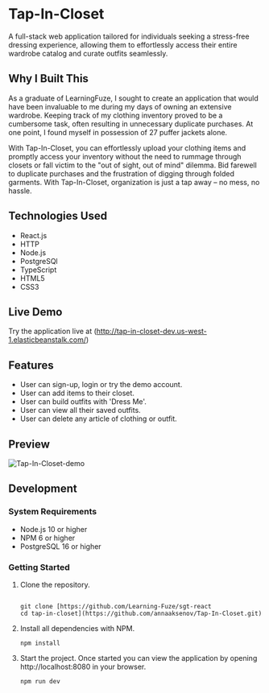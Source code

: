 # Tap-In-Closet

A full-stack web application tailored for individuals seeking a stress-free dressing experience, allowing them to effortlessly access their entire wardrobe catalog and curate outfits seamlessly.

## Why I Built This

As a graduate of LearningFuze, I sought to create an application that would have been invaluable to me during my days of owning an extensive wardrobe. Keeping track of my clothing inventory proved to be a cumbersome task, often resulting in unnecessary duplicate purchases. At one point, I found myself in possession of 27 puffer jackets alone.

With Tap-In-Closet, you can effortlessly upload your clothing items and promptly access your inventory without the need to rummage through closets or fall victim to the "out of sight, out of mind" dilemma. Bid farewell to duplicate purchases and the frustration of digging through folded garments. With Tap-In-Closet, organization is just a tap away – no mess, no hassle.

## Technologies Used

- React.js
- HTTP
- Node.js
- PostgreSQl
- TypeScript
- HTML5
- CSS3

## Live Demo

Try the application live at (http://tap-in-closet-dev.us-west-1.elasticbeanstalk.com/)

## Features

- User can sign-up, login or try the demo account.
- User can add items to their closet.
- User can build outfits with 'Dress Me'.
- User can view all their saved outfits.
- User can delete any article of clothing or outfit.

## Preview

![Tap-In-Closet-demo](https://github.com/annaaksenov/Tap-In-Closet/assets/121647003/f780e962-ba2a-4a5d-8538-b5e67b7e35fd)


## Development

### System Requirements

- Node.js 10 or higher
- NPM 6 or higher
- PostgreSQL 16 or higher

### Getting Started

1. Clone the repository.

    ```shell![Uploading Tap-In-Closet-demo.gif…]()

    git clone [https://github.com/Learning-Fuze/sgt-react
    cd tap-in-closet](https://github.com/annaaksenov/Tap-In-Closet.git)
    ```

2. Install all dependencies with NPM.

    ```shell
    npm install
    ```

3. Start the project. Once started you can view the application by opening http://localhost:8080 in your browser.

    ```shell
    npm run dev
    ```
